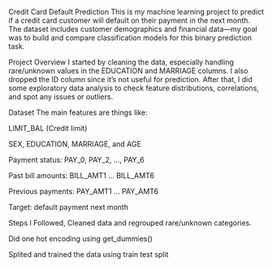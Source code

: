 Credit Card Default Prediction
This is my machine learning project to predict if a credit card customer will default on their payment in the next month. The dataset includes customer demographics and financial data—my goal was to build and compare classification models for this binary prediction task.

Project Overview
I started by cleaning the data, especially handling rare/unknown values in the EDUCATION and MARRIAGE columns. I also dropped the ID column since it’s not useful for prediction. After that, I did some exploratory data analysis to check feature distributions, correlations, and spot any issues or outliers.

Dataset
The main features are things like:

LIMIT_BAL (Credit limit)

SEX, EDUCATION, MARRIAGE, and AGE

Payment status: PAY_0, PAY_2, ..., PAY_6

Past bill amounts: BILL_AMT1 ... BILL_AMT6

Previous payments: PAY_AMT1 ... PAY_AMT6

Target: default payment next month 

Steps I Followed,
Cleaned data and regrouped rare/unknown categories.

Did one hot encoding using get_dummies()

Splited and trained the data using train test split
